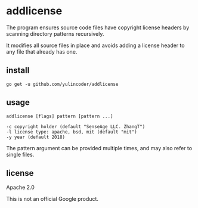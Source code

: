 # addlicense

The program ensures source code files have copyright license headers
by scanning directory patterns recursively.

It modifies all source files in place and avoids adding a license header
to any file that already has one.

## install

    go get -u github.com/yulincoder/addlicense

## usage

    addlicense [flags] pattern [pattern ...]
    
    -c copyright holder (default "SenseAge LLC. ZhangT")
    -l license type: apache, bsd, mit (default "mit")
    -y year (default 2018)

The pattern argument can be provided multiple times, and may also refer
to single files.

## license

Apache 2.0

This is not an official Google product.
